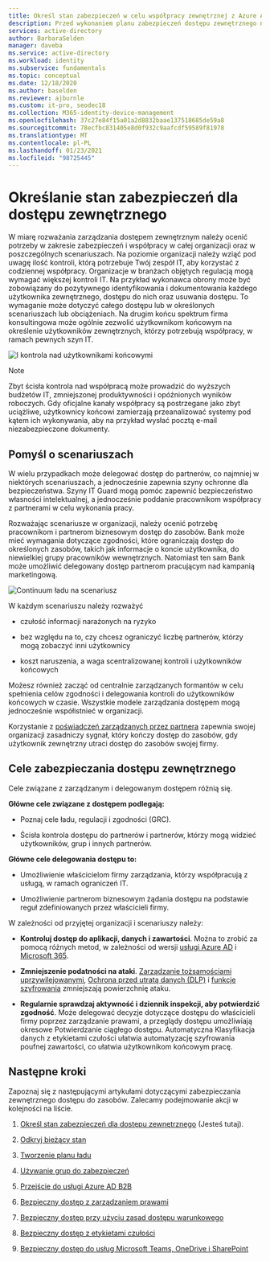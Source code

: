 ```yaml
---
title: Określ stan zabezpieczeń w celu współpracy zewnętrznej z Azure Active Directory
description: Przed wykonaniem planu zabezpieczeń dostępu zewnętrznego należy określić, co chcesz osiągnąć.
services: active-directory
author: BarbaraSelden
manager: daveba
ms.service: active-directory
ms.workload: identity
ms.subservice: fundamentals
ms.topic: conceptual
ms.date: 12/18/2020
ms.author: baselden
ms.reviewer: ajburnle
ms.custom: it-pro, seodec18
ms.collection: M365-identity-device-management
ms.openlocfilehash: 37c27e84f15a01a2d8832baae137518685de59a8
ms.sourcegitcommit: 78ecfbc831405e8d0f932c9aafcdf59589f81978
ms.translationtype: MT
ms.contentlocale: pl-PL
ms.lasthandoff: 01/23/2021
ms.locfileid: "98725445"
---
```

# <a name="determine-your-security-posture-for-external-access"></a>Określanie stan zabezpieczeń dla dostępu zewnętrznego 

W miarę rozważania zarządzania dostępem zewnętrznym należy ocenić potrzeby w zakresie zabezpieczeń i współpracy w całej organizacji oraz w poszczególnych scenariuszach. Na poziomie organizacji należy wziąć pod uwagę ilość kontroli, którą potrzebuje Twój zespół IT, aby korzystać z codziennej współpracy. Organizacje w branżach objętych regulacją mogą wymagać większej kontroli IT. Na przykład wykonawca obrony może być zobowiązany do pozytywnego identyfikowania i dokumentowania każdego użytkownika zewnętrznego, dostępu do nich oraz usuwania dostępu. To wymaganie może dotyczyć całego dostępu lub w określonych scenariuszach lub obciążeniach. Na drugim końcu spektrum firma konsultingowa może ogólnie zezwolić użytkownikom końcowym na określenie użytkowników zewnętrznych, którzy potrzebują współpracy, w ramach pewnych szyn IT. 

![I kontrola nad użytkownikami końcowymi](media/secure-external-access/1-overall-control.png)

> [!NOTE]
> Zbyt ścisła kontrola nad współpracą może prowadzić do wyższych budżetów IT, zmniejszonej produktywności i opóźnionych wyników roboczych. Gdy oficjalne kanały współpracy są postrzegane jako zbyt uciążliwe, użytkownicy końcowi zamierzają przeanalizować systemy pod kątem ich wykonywania, aby na przykład wysłać pocztą e-mail niezabezpieczone dokumenty.

## <a name="think-in-terms-of-scenarios"></a>Pomyśl o scenariuszach

W wielu przypadkach może delegować dostęp do partnerów, co najmniej w niektórych scenariuszach, a jednocześnie zapewnia szyny ochronne dla bezpieczeństwa. Szyny IT Guard mogą pomóc zapewnić bezpieczeństwo własności intelektualnej, a jednocześnie poddanie pracownikom współpracy z partnerami w celu wykonania pracy.

Rozważając scenariusze w organizacji, należy ocenić potrzebę pracownikom i partnerom biznesowym dostęp do zasobów. Bank może mieć wymagania dotyczące zgodności, które ograniczają dostęp do określonych zasobów, takich jak informacje o koncie użytkownika, do niewielkiej grupy pracowników wewnętrznych. Natomiast ten sam Bank może umożliwić delegowany dostęp partnerom pracującym nad kampanią marketingową.

![Continuum ładu na scenariusz](media\secure-external-access\1-scenarios.png)

W każdym scenariuszu należy rozważyć 

* czułość informacji narażonych na ryzyko

* bez względu na to, czy chcesz ograniczyć liczbę partnerów, którzy mogą zobaczyć inni użytkownicy

* koszt naruszenia, a waga scentralizowanej kontroli i użytkowników końcowych

 Możesz również zacząć od centralnie zarządzanych formantów w celu spełnienia celów zgodności i delegowania kontroli do użytkowników końcowych w czasie. Wszystkie modele zarządzania dostępem mogą jednocześnie współistnieć w organizacji. 

Korzystanie z [poświadczeń zarządzanych przez partnera](../external-identities/what-is-b2b.md) zapewnia swojej organizacji zasadniczy sygnał, który kończy dostęp do zasobów, gdy użytkownik zewnętrzny utraci dostęp do zasobów swojej firmy.

## <a name="goals-of-securing-external-access"></a>Cele zabezpieczania dostępu zewnętrznego

Cele związane z zarządzanym i delegowanym dostępem różnią się.

**Główne cele związane z dostępem podlegają:**

* Poznaj cele ładu, regulacji i zgodności (GRC). 

* Ścisła kontrola dostępu do partnerów i partnerów, którzy mogą widzieć użytkowników, grup i innych partnerów.

**Główne cele delegowania dostępu to:**

* Umożliwienie właścicielom firmy zarządzania, którzy współpracują z usługą, w ramach ograniczeń IT.

* Umożliwienie partnerom biznesowym żądania dostępu na podstawie reguł zdefiniowanych przez właścicieli firmy.

W zależności od przyjętej organizacji i scenariuszy należy: 

* **Kontroluj dostęp do aplikacji, danych i zawartości**. Można to zrobić za pomocą różnych metod, w zależności od wersji [usługi Azure AD](https://azure.microsoft.com/pricing/details/active-directory/) i [Microsoft 365](https://www.microsoft.com/microsoft-365/compare-microsoft-365-enterprise-plans). 

* **Zmniejszenie podatności na ataki**. [Zarządzanie tożsamościami uprzywilejowanymi](../privileged-identity-management/pim-configure.md), [Ochrona przed utratą danych (DLP)](/exchange/security-and-compliance/data-loss-prevention/data-loss-prevention) i [funkcje szyfrowania](/exchange/security-and-compliance/data-loss-prevention/data-loss-prevention) zmniejszają powierzchnię ataku.

* **Regularnie sprawdzaj aktywność i dziennik inspekcji, aby potwierdzić zgodność**. Może delegować decyzje dotyczące dostępu do właścicieli firmy poprzez zarządzanie prawami, a przeglądy dostępu umożliwiają okresowe Potwierdzanie ciągłego dostępu. Automatyczna Klasyfikacja danych z etykietami czułości ułatwia automatyzację szyfrowania poufnej zawartości, co ułatwia użytkownikom końcowym pracę.

## <a name="next-steps"></a>Następne kroki 

Zapoznaj się z następującymi artykułami dotyczącymi zabezpieczania zewnętrznego dostępu do zasobów. Zalecamy podejmowanie akcji w kolejności na liście.

1. [Określ stan zabezpieczeń dla dostępu zewnętrznego](1-secure-access-posture.md) (Jesteś tutaj).

2. [Odkryj bieżący stan](2-secure-access-current-state.md)

3. [Tworzenie planu ładu](3-secure-access-plan.md)

4. [Używanie grup do zabezpieczeń](4-secure-access-groups.md)

5. [Przejście do usługi Azure AD B2B](5-secure-access-b2b.md)

6. [Bezpieczny dostęp z zarządzaniem prawami](6-secure-access-entitlement-managment.md)

7. [Bezpieczny dostęp przy użyciu zasad dostępu warunkowego](7-secure-access-conditional-access.md)

8. [Bezpieczny dostęp z etykietami czułości](8-secure-access-sensitivity-labels.md)

9. [Bezpieczny dostęp do usług Microsoft Teams, OneDrive i SharePoint](9-secure-access-teams-sharepoint.md)
 

